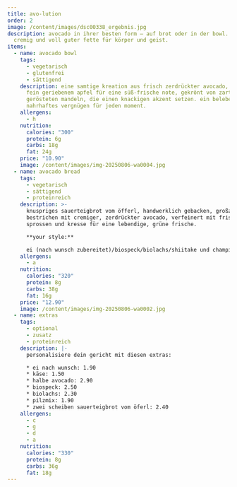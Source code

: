 ```yaml
---
title: avo-lution
order: 2
image: /content/images/dsc00338_ergebnis.jpg
description: avocado in ihrer besten form – auf brot oder in der bowl. frisch,
  cremig und voll guter fette für körper und geist.
items:
  - name: avocado bowl
    tags:
      - vegetarisch
      - glutenfrei
      - sättigend
    description: eine samtige kreation aus frisch zerdrückter avocado, veredelt mit
      fein geriebenem apfel für eine süß-frische note, gekrönt von zart
      gerösteten mandeln, die einen knackigen akzent setzen. ein belebendes,
      nahrhaftes vergnügen für jeden moment.
    allergens:
      - h
    nutrition:
      calories: "300"
      protein: 6g
      carbs: 18g
      fat: 24g
    price: "10.90"
    image: /content/images/img-20250806-wa0004.jpg
  - name: avocado bread
    tags:
      - vegetarisch
      - sättigend
      - proteinreich
    description: >-
      knuspriges sauerteigbrot vom öfferl, handwerklich gebacken, großzügig
      bestrichen mit cremiger, zerdrückter avocado, verfeinert mit frischen
      sprossen und kresse für eine lebendige, grüne frische.

      **your style:**

      ei (nach wunsch zubereitet)/biospeck/biolachs/shiitake und champignons pilze
    allergens:
      - a
    nutrition:
      calories: "320"
      protein: 8g
      carbs: 38g
      fat: 16g
    price: "12.90"
    image: /content/images/img-20250806-wa0002.jpg
  - name: extras
    tags:
      - optional
      - zusatz
      - proteinreich
    description: |-
      personalisiere dein gericht mit diesen extras:

      * ei nach wunsch: 1.90
      * käse: 1.50
      * halbe avocado: 2.90
      * biospeck: 2.50
      * biolachs: 2.30
      * pilzmix: 1.90
      * zwei scheiben sauerteigbrot vom öferl: 2.40
    allergens:
      - c
      - g
      - d
      - a
    nutrition:
      calories: "330"
      protein: 8g
      carbs: 36g
      fat: 18g
---
```

